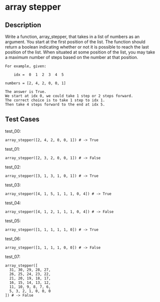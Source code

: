 # array stepper

## Description

Write a function, array_stepper, that takes in a list of numbers as an argument. You start at the first position of the list. The function should return a boolean indicating whether or not it is possible to reach the last position of the list. When situated at some position of the list, you may take a maximum number of steps based on the number at that position.

```text
For example, given:

    idx =  0  1  2  3  4  5

numbers = [2, 4, 2, 0, 0, 1]

The answer is True.
We start at idx 0, we could take 1 step or 2 steps forward.
The correct choice is to take 1 step to idx 1.
Then take 4 steps forward to the end at idx 5.
```

## Test Cases

test_00:

```text
array_stepper([2, 4, 2, 0, 0, 1]) # -> True
```

test_01:

```text
array_stepper([2, 3, 2, 0, 0, 1]) # -> False
```

test_02:

```text
array_stepper([3, 1, 3, 1, 0, 1]) # -> True
```

test_03:

```text
array_stepper([4, 1, 5, 1, 1, 1, 0, 4]) # -> True
```

test_04:

```text
array_stepper([4, 1, 2, 1, 1, 1, 0, 4]) # -> False
```

test_05:

```text
array_stepper([1, 1, 1, 1, 1, 0]) # -> True
```

test_06:

```text
array_stepper([1, 1, 1, 1, 0, 0]) # -> False
```

test_07:

```text
array_stepper([
  31, 30, 29, 28, 27,
  26, 25, 24, 23, 22,
  21, 20, 19, 18, 17,
  16, 15, 14, 13, 12,
  11, 10, 9, 8, 7, 6,
  5, 3, 2, 1, 0, 0, 0
]) # -> False
```

